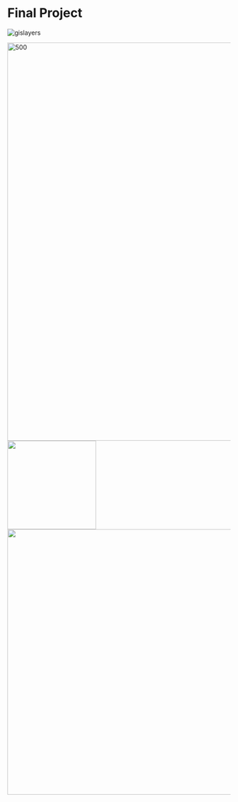 # Final Project

![gislayers](https://user-images.githubusercontent.com/42807889/49381185-580b2500-f6e1-11e8-9a97-5c55ac1cd35b.jpg)

<img src="https://user-images.githubusercontent.com/42807889/49381185-580b2500-f6e1-11e8-9a97-5c55ac1cd35b.jpg" alt="500" width="900"/>


<img src="http://....jpg" width="200" height="200" />

<img src="https://user-images.githubusercontent.com/42807889/49381185-580b2500-f6e1-11e8-9a97-5c55ac1cd35b.jpg" width="9000" height="600" />
